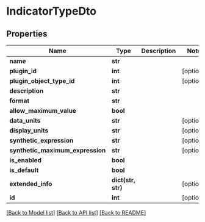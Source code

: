 # IndicatorTypeDto

## Properties
Name | Type | Description | Notes
------------ | ------------- | ------------- | -------------
**name** | **str** |  | 
**plugin_id** | **int** |  | [optional] 
**plugin_object_type_id** | **int** |  | [optional] 
**description** | **str** |  | 
**format** | **str** |  | 
**allow_maximum_value** | **bool** |  | 
**data_units** | **str** |  | [optional] 
**display_units** | **str** |  | [optional] 
**synthetic_expression** | **str** |  | [optional] 
**synthetic_maximum_expression** | **str** |  | [optional] 
**is_enabled** | **bool** |  | 
**is_default** | **bool** |  | 
**extended_info** | **dict(str, str)** |  | [optional] 
**id** | **int** |  | [optional] 

[[Back to Model list]](../README.md#documentation-for-models) [[Back to API list]](../README.md#documentation-for-api-endpoints) [[Back to README]](../README.md)

